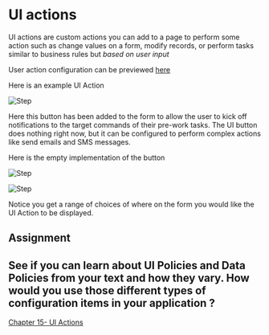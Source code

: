 # UI actions

UI actions are custom actions you can add to a page to perform some action such as change values on a form, modify records, or perform tasks similar
to business rules but *based on user input*

User action configuration can be previewed [here]()

Here is an example UI Action

![Step](https://github.com/jamesnyika/motivf-snow/blob/master/chap14/images/s1.png)

Here this button has been added to the form to allow the user to kick off notifications to the target commands of their pre-work tasks. The UI button does
nothing right now, but it can be configured to perform complex actions like send emails and SMS messages.

Here is the empty implementation of the button

![Step](https://github.com/jamesnyika/motivf-snow/blob/master/chap14/images/s1.png)


![Step](https://github.com/jamesnyika/motivf-snow/blob/master/chap14/images/s1.png)


Notice you get a range of choices of where on the form you would like the UI Action to be displayed.

## Assignment
See if you can learn about UI Policies and Data Policies from your text and how they vary.
How would you use those different types of configuration items in your application ?
---

[Chapter 15- UI Actions](../chap15/README.md)
